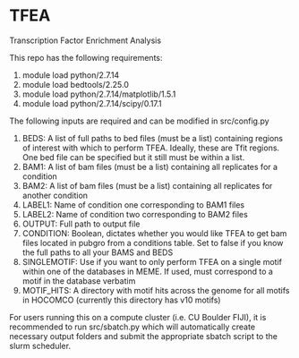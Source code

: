 # TFEA
Transcription Factor Enrichment Analysis

This repo has the following requirements:
  1. module load python/2.7.14
  2. module load bedtools/2.25.0
  3. module load python/2.7.14/matplotlib/1.5.1
  4. module load python/2.7.14/scipy/0.17.1

The following inputs are required and can be modified in src/config.py
  1. BEDS: A list of full paths to bed files (must be a list) containing regions of interest with which to perform TFEA. Ideally, these are Tfit regions. One bed file can be specified but it still must be within a list.
  2. BAM1: A list of bam files (must be a list) containing all replicates for a condition
  3. BAM2: A list of bam files (must be a list) containing all replicates for another condition
  4. LABEL1: Name of condition one corresponding to BAM1 files
  5. LABEL2: Name of condition two corresponding to BAM2 files
  6. OUTPUT: Full path to output file
  7. CONDITION: Boolean, dictates whether you would like TFEA to get bam files located in pubgro from a conditions table. Set to false if you know the full paths to all your BAMS and BEDS
  8. SINGLEMOTIF: Use if you want to only perform TFEA on a single motif within one of the databases in MEME. If used, must correspond to a motif in the database verbatim
  9. MOTIF_HITS: A directory with motif hits across the genome for all motifs in HOCOMCO (currently this directory has v10 motifs)

For users running this on a compute cluster (i.e. CU Boulder FIJI), it is recommended to run src/sbatch.py which will automatically create necessary output folders and submit the appropriate sbatch script to the slurm scheduler.

